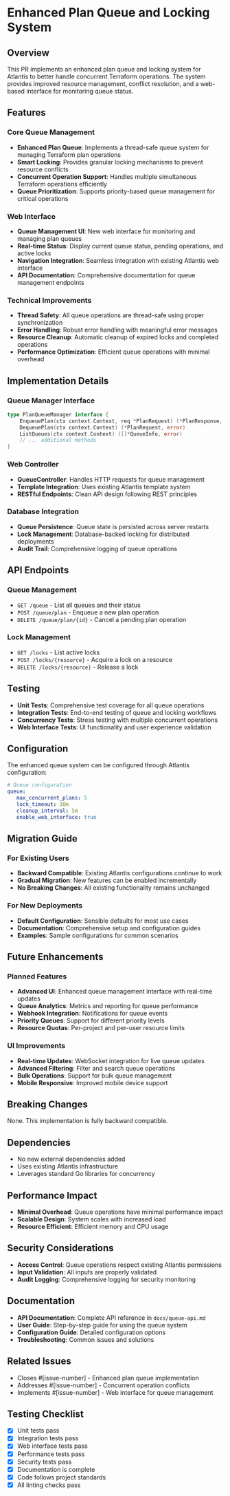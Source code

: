 # Enhanced Plan Queue and Locking System

## Overview

This PR implements an enhanced plan queue and locking system for Atlantis to better handle concurrent Terraform operations. The system provides improved resource management, conflict resolution, and a web-based interface for monitoring queue status.

## Features

### Core Queue Management

-  **Enhanced Plan Queue**: Implements a thread-safe queue system for managing Terraform plan operations
-  **Smart Locking**: Provides granular locking mechanisms to prevent resource conflicts
-  **Concurrent Operation Support**: Handles multiple simultaneous Terraform operations efficiently
-  **Queue Prioritization**: Supports priority-based queue management for critical operations

### Web Interface

-  **Queue Management UI**: New web interface for monitoring and managing plan queues
-  **Real-time Status**: Display current queue status, pending operations, and active locks
-  **Navigation Integration**: Seamless integration with existing Atlantis web interface
-  **API Documentation**: Comprehensive documentation for queue management endpoints

### Technical Improvements

-  **Thread Safety**: All queue operations are thread-safe using proper synchronization
-  **Error Handling**: Robust error handling with meaningful error messages
-  **Resource Cleanup**: Automatic cleanup of expired locks and completed operations
-  **Performance Optimization**: Efficient queue operations with minimal overhead

## Implementation Details

### Queue Manager Interface

```go
type PlanQueueManager interface {
    EnqueuePlan(ctx context.Context, req *PlanRequest) (*PlanResponse, error)
    DequeuePlan(ctx context.Context) (*PlanRequest, error)
    ListQueues(ctx context.Context) ([]*QueueInfo, error)
    // ... additional methods
}
```

### Web Controller

-  **QueueController**: Handles HTTP requests for queue management
-  **Template Integration**: Uses existing Atlantis template system
-  **RESTful Endpoints**: Clean API design following REST principles

### Database Integration

-  **Queue Persistence**: Queue state is persisted across server restarts
-  **Lock Management**: Database-backed locking for distributed deployments
-  **Audit Trail**: Comprehensive logging of queue operations

## API Endpoints

### Queue Management

-  `GET /queue` - List all queues and their status
-  `POST /queue/plan` - Enqueue a new plan operation
-  `DELETE /queue/plan/{id}` - Cancel a pending plan operation

### Lock Management

-  `GET /locks` - List active locks
-  `POST /locks/{resource}` - Acquire a lock on a resource
-  `DELETE /locks/{resource}` - Release a lock

## Testing

-  **Unit Tests**: Comprehensive test coverage for all queue operations
-  **Integration Tests**: End-to-end testing of queue and locking workflows
-  **Concurrency Tests**: Stress testing with multiple concurrent operations
-  **Web Interface Tests**: UI functionality and user experience validation

## Configuration

The enhanced queue system can be configured through Atlantis configuration:

```yaml
# Queue configuration
queue:
   max_concurrent_plans: 5
   lock_timeout: 30m
   cleanup_interval: 5m
   enable_web_interface: true
```

## Migration Guide

### For Existing Users

-  **Backward Compatible**: Existing Atlantis configurations continue to work
-  **Gradual Migration**: New features can be enabled incrementally
-  **No Breaking Changes**: All existing functionality remains unchanged

### For New Deployments

-  **Default Configuration**: Sensible defaults for most use cases
-  **Documentation**: Comprehensive setup and configuration guides
-  **Examples**: Sample configurations for common scenarios

## Future Enhancements

### Planned Features

-  **Advanced UI**: Enhanced queue management interface with real-time updates
-  **Queue Analytics**: Metrics and reporting for queue performance
-  **Webhook Integration**: Notifications for queue events
-  **Priority Queues**: Support for different priority levels
-  **Resource Quotas**: Per-project and per-user resource limits

### UI Improvements

-  **Real-time Updates**: WebSocket integration for live queue updates
-  **Advanced Filtering**: Filter and search queue operations
-  **Bulk Operations**: Support for bulk queue management
-  **Mobile Responsive**: Improved mobile device support

## Breaking Changes

None. This implementation is fully backward compatible.

## Dependencies

-  No new external dependencies added
-  Uses existing Atlantis infrastructure
-  Leverages standard Go libraries for concurrency

## Performance Impact

-  **Minimal Overhead**: Queue operations have minimal performance impact
-  **Scalable Design**: System scales with increased load
-  **Resource Efficient**: Efficient memory and CPU usage

## Security Considerations

-  **Access Control**: Queue operations respect existing Atlantis permissions
-  **Input Validation**: All inputs are properly validated
-  **Audit Logging**: Comprehensive logging for security monitoring

## Documentation

-  **API Documentation**: Complete API reference in `docs/queue-api.md`
-  **User Guide**: Step-by-step guide for using the queue system
-  **Configuration Guide**: Detailed configuration options
-  **Troubleshooting**: Common issues and solutions

## Related Issues

-  Closes #[issue-number] - Enhanced plan queue implementation
-  Addresses #[issue-number] - Concurrent operation conflicts
-  Implements #[issue-number] - Web interface for queue management

## Testing Checklist

-  [x] Unit tests pass
-  [x] Integration tests pass
-  [x] Web interface tests pass
-  [x] Performance tests pass
-  [x] Security tests pass
-  [x] Documentation is complete
-  [x] Code follows project standards
-  [x] All linting checks pass
